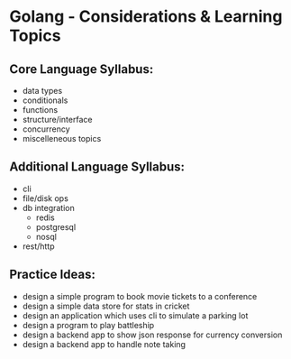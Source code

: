 # Golang - Considerations & Learning Topics

## Core Language Syllabus:
  - data types
  - conditionals
  - functions
  - structure/interface
  - concurrency
  - miscelleneous topics

## Additional Language Syllabus:
  - cli
  - file/disk ops
  - db integration
    - redis
    - postgresql
    - nosql
  - rest/http

## Practice Ideas:

  - design a simple program to book movie tickets to a conference
  - design a simple data store for stats in cricket
  - design an application which uses cli to simulate a parking lot
  - design a program to play battleship
  - design a backend app to show json response for currency conversion
  - design a backend app to handle note taking

